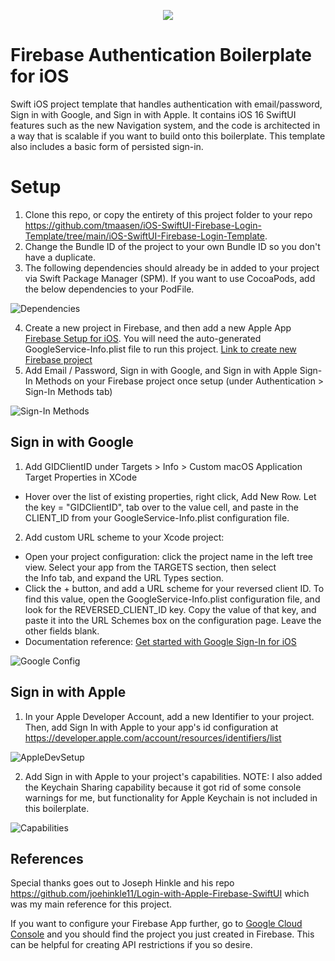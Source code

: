 <p align="center">
  <img src="https://github.com/tmaasen/iOS-SwiftUI-Firebase-Login-Template/blob/main/firebase.png"/>
</p>

# Firebase Authentication Boilerplate for iOS

Swift iOS project template that handles authentication with email/password, Sign in with Google, and Sign in with Apple. It contains iOS 16 SwiftUI features such as the new Navigation system, and the code is architected in a way that is scalable if you want to build onto this boilerplate. This template also includes a basic form of persisted sign-in.

# Setup
1. Clone this repo, or copy the entirety of this project folder to your repo https://github.com/tmaasen/iOS-SwiftUI-Firebase-Login-Template/tree/main/iOS-SwiftUI-Firebase-Login-Template.
2. Change the Bundle ID of the project to your own Bundle ID so you don't have a duplicate.
3. The following dependencies should already be in added to your project via Swift Package Manager (SPM). If you want to use CocoaPods, add the below dependencies to your PodFile.

![Dependencies](https://github.com/tmaasen/iOS-SwiftUI-Firebase-Login-Template/blob/main/Setup_Dependencies.png)

4. Create a new project in Firebase, and then add a new Apple App [Firebase Setup for iOS](https://firebase.google.com/docs/ios/setup?authuser=0). You will need the auto-generated GoogleService-Info.plist file to run this project. [Link to create new Firebase project](https://console.firebase.google.com/)
5. Add Email / Password, Sign in with Google, and Sign in with Apple Sign-In Methods on your Firebase project once setup (under Authentication > Sign-In Methods tab)

![Sign-In Methods](https://github.com/tmaasen/iOS-SwiftUI-Firebase-Login-Template/blob/main/Setup_SignInMethods.png)

## Sign in with Google
1. Add GIDClientID under Targets > Info > Custom macOS Application Target Properties in XCode
- Hover over the list of existing properties, right click, Add New Row. Let the key = "GIDClientID", tab over to the value cell, and paste in the CLIENT_ID from your GoogleService-Info.plist configuration file.
2. Add custom URL scheme to your Xcode project:
- Open your project configuration: click the project name in the left tree view. Select your app from the TARGETS section, then select the Info tab, and expand the URL Types section.
- Click the + button, and add a URL scheme for your reversed client ID. To find this value, open the GoogleService-Info.plist configuration file, and look for the REVERSED_CLIENT_ID key. Copy the value of that key, and paste it into the URL Schemes box on the configuration page. Leave the other fields blank.
- Documentation reference: [Get started with Google Sign-In for iOS](https://developers.google.com/identity/sign-in/ios/start-integrating#configure_app_project)

![Google Config](https://github.com/tmaasen/iOS-SwiftUI-Firebase-Login-Template/blob/main/GoogleConfig.png)

## Sign in with Apple
1. In your Apple Developer Account, add a new Identifier to your project. Then, add Sign In with Apple to your app's id configuration at https://developer.apple.com/account/resources/identifiers/list

![AppleDevSetup](https://github.com/tmaasen/iOS-SwiftUI-Firebase-Login-Template/blob/main/AppleDeveloperSetup.png)

2. Add Sign in with Apple to your project's capabilities. NOTE: I also added the Keychain Sharing capability because it got rid of some console warnings for me, but functionality for Apple Keychain is not included in this boilerplate.

![Capabilities](https://github.com/tmaasen/iOS-SwiftUI-Firebase-Login-Template/blob/main/Setup_Capabilities.png)

## References
Special thanks goes out to Joseph Hinkle and his repo https://github.com/joehinkle11/Login-with-Apple-Firebase-SwiftUI which was my main reference for this project.

If you want to configure your Firebase App further, go to [Google Cloud Console](https://console.cloud.google.com/) and you should find the project you just created in Firebase. This can be helpful for creating API restrictions if you so desire.
